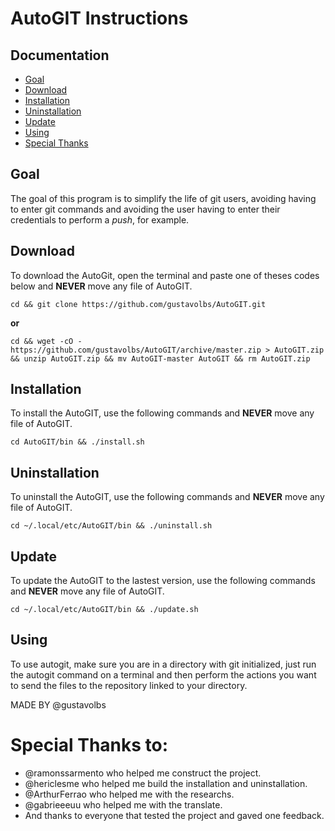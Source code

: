 # AutoGIT Instructions

## Documentation
* [Goal](https://github.com/gustavolbs/AutoGIT#goal)
* [Download](https://github.com/gustavolbs/AutoGIT#download)
* [Installation](https://github.com/gustavolbs/AutoGIT#installation)
* [Uninstallation](https://github.com/gustavolbs/AutoGIT#uninstallation)
* [Update](https://github.com/gusatvolbs/AutoGIT#update)
* [Using](https://github.com/gustavolbs/AutoGIT#using)
* [Special Thanks](https://github.com/gustavolbs/AutoGIT#special-thanks)


## Goal
   The goal of this program is to simplify the life of git users, avoiding having to enter git commands and avoiding the user having to enter their credentials to perform a _push_, for example.
   
## Download
To download the AutoGit, open the terminal and paste one of theses codes below and **NEVER** move any file of AutoGIT.
```
cd && git clone https://github.com/gustavolbs/AutoGIT.git
```
**or**
```
cd && wget -cO - https://github.com/gustavolbs/AutoGIT/archive/master.zip > AutoGIT.zip && unzip AutoGIT.zip && mv AutoGIT-master AutoGIT && rm AutoGIT.zip
```

## Installation
To install the AutoGIT, use the following commands and **NEVER** move any file of AutoGIT.
```
cd AutoGIT/bin && ./install.sh 
```

## Uninstallation
To uninstall the AutoGIT, use the following commands and **NEVER** move any file of AutoGIT.
```
cd ~/.local/etc/AutoGIT/bin && ./uninstall.sh 

```

## Update
To update the AutoGIT to the lastest version, use the following commands and **NEVER** move any file of AutoGIT.
```
cd ~/.local/etc/AutoGIT/bin && ./update.sh

```


## Using
   To use autogit, make sure you are in a directory with git initialized, just run the autogit command on a terminal and then perform the actions you want to send the files to the repository linked to your directory.

MADE BY @gustavolbs

# Special Thanks to:

- @ramonssarmento who helped me construct the project.
- @hericlesme who helped me build the installation and uninstallation.
- @ArthurFerrao who helped me with the researchs.
- @gabrieeeuu who helped me with the translate.
- And thanks to everyone that tested the project and gaved one feedback.
